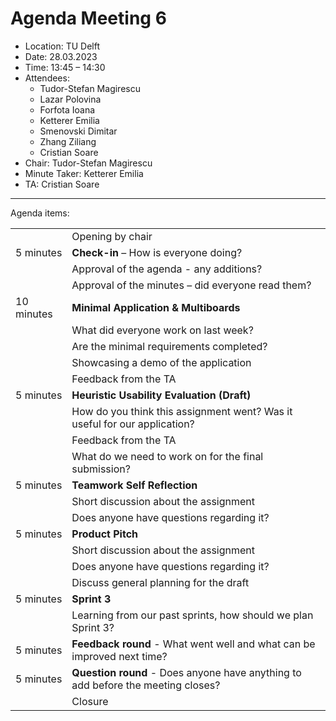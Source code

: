 # Agenda Meeting 6

* Location: TU Delft 
* Date: 28.03.2023
* Time: 13:45 – 14:30 
* Attendees: 
    * Tudor-Stefan Magirescu
    * Lazar Polovina
    * Forfota Ioana
    * Ketterer Emilia
    * Smenovski Dimitar 
    * Zhang Ziliang
    * Cristian Soare
* Chair: Tudor-Stefan Magirescu 
* Minute Taker: Ketterer Emilia
* TA: Cristian Soare

---

Agenda items: 

|     |     |
| --------- | --- |
| | Opening by chair |
| 5 minutes | **Check-in** – How is everyone doing? | 
| | Approval of the agenda  - any additions? |
| | Approval of the minutes – did everyone read them? |
| 10 minutes | **Minimal Application & Multiboards**  |
| | What did everyone work on last week? |
| | Are the minimal requirements completed? |
| | Showcasing a demo of the application |
| | Feedback from the TA |
| 5 minutes | **Heuristic Usability Evaluation (Draft)** |
| | How do you think this assignment went? Was it useful for our application? | 
| | Feedback from the TA |
| | What do we need to work on for the final submission? |
| 5 minutes | **Teamwork Self Reflection** |
| | Short discussion about the assignment |
| | Does anyone have questions regarding it? |
| 5 minutes | **Product Pitch** |
| | Short discussion about the assignment | 
| | Does anyone have questions regarding it? |
| | Discuss general planning for the draft |
| 5 minutes | **Sprint 3** |
| | Learning from our past sprints, how should we plan Sprint 3? |
| 5 minutes | **Feedback round** - What went well and what can be improved next time? |
| 5 minutes | **Question round** - Does anyone have anything to add before the meeting closes? |
| | Closure |